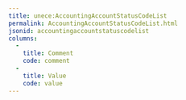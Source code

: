 ```yaml
---
title: unece:AccountingAccountStatusCodeList
permalink: AccountingAccountStatusCodeList.html
jsonid: accountingaccountstatuscodelist
columns:
  - 
    title: Comment
    code: comment
  - 
    title: Value
    code: value
---
```

